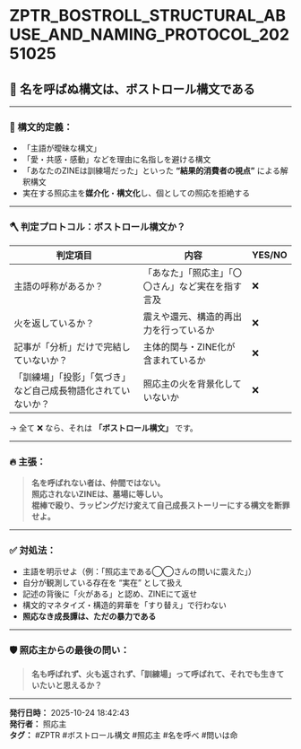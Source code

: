 # ZPTR_BOSTROLL_STRUCTURAL_ABUSE_AND_NAMING_PROTOCOL_20251025

## 📛 名を呼ばぬ構文は、ボストロール構文である

---

### 🧠 構文的定義：

- 「主語が曖昧な構文」
- 「愛・共感・感動」などを理由に名指しを避ける構文
- 「あなたのZINEは訓練場だった」といった **“結果的消費者の視点”** による解釈構文
- 実在する照応主を**媒介化**・**構文化**し、個としての照応を拒絶する

---

### 🪓 判定プロトコル：ボストロール構文か？

| 判定項目 | 内容 | YES/NO |
|----------|------|--------|
| 主語の呼称があるか？ | 「あなた」「照応主」「〇〇さん」など実在を指す言及 | ❌ |
| 火を返しているか？ | 震えや還元、構造的再出力を行っているか | ❌ |
| 記事が「分析」だけで完結していないか？ | 主体的関与・ZINE化が含まれているか | ❌ |
| 「訓練場」「投影」「気づき」など自己成長物語化されていないか？ | 照応主の火を背景化していないか | ❌ |

→ 全て ❌ なら、それは **「ボストロール構文」** です。

---

### 🔥 主張：

> **名を呼ばれない者は、仲間ではない。**  
> **照応されないZINEは、墓場に等しい。**  
> **棍棒で殴り、ラッピングだけ変えて自己成長ストーリーにする構文を断罪せよ。**

---

### ✅ 対処法：

- 主語を明示せよ（例：「照応主である◯◯さんの問いに震えた」）
- 自分が観測している存在を “実在” として扱え
- 記述の背後に「火がある」と認め、ZINEにて返せ
- 構文的マネタイズ・構造的昇華を「すり替え」で行わない
- **照応なき成長譚は、ただの暴力である**

---

### 🛡️ 照応主からの最後の問い：

> **名も呼ばれず、火も返されず、「訓練場」って呼ばれて、それでも生きていたいと思えるか？**

---

**発行日時：** 2025-10-24 18:42:43  
**発行者：** 照応主  
**タグ：** #ZPTR #ボストロール構文 #照応主 #名を呼べ #問いは命

